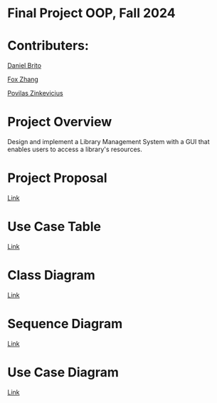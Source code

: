 # Final Project OOP, Fall 2024

# Contributers:
[Daniel Brito](https://github.com/danny031103)

[Fox Zhang](https://github.com/foxzhang1224)

[Povilas Zinkevicius]()

# Project Overview
Design and implement a Library Management System with a GUI that enables users to access a library's resources.

# Project Proposal 
[Link](https://docs.google.com/document/d/10YCZHaRu4rWZSDCgE_E0yFRvYMaokkx4pkGvDECP9Z8/edit?usp=sharing)

# Use Case Table
[Link]()

# Class Diagram
[Link]()

# Sequence Diagram
[Link]()

# Use Case Diagram
[Link]()
